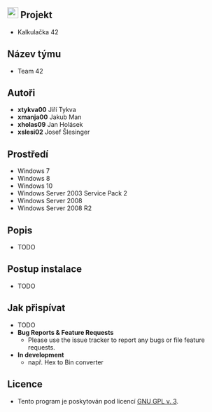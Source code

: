 ## <img src="https://raw.githubusercontent.com/jakubman1/Calculator/master/src/calculator.ico?token=AjRiP7ct0dToOhJmjQWf8Y8_x3bvkhhqks5a4aamwA%3D%3D" width="25" height="25" /> Projekt
- Kalkulačka 42

## Název týmu
- Team 42

## Autoři
- **xtykva00** Jiří Tykva
- **xmanja00** Jakub Man
- **xholas09** Jan Holásek
- **xslesi02** Josef Šlesinger

## Prostředí
- Windows 7
- Windows 8
- Windows 10
- Windows Server 2003 Service Pack 2
- Windows Server 2008
- Windows Server 2008 R2

## Popis
- TODO

## Postup instalace
- TODO

## Jak přispívat
- TODO
- **Bug Reports & Feature Requests**  
  - Please use the issue tracker to report any bugs or file feature requests.
- **In development**
  - např. Hex to Bin converter

## Licence
- Tento program je poskytován pod licencí [GNU GPL v. 3](https://github.com/jakubman1/Calculator/blob/master/LICENSE.md).